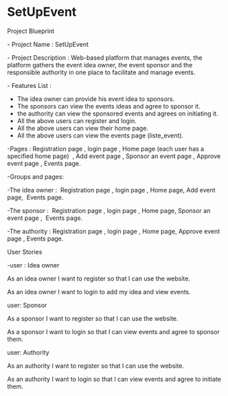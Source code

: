 # SetUpEvent
Project Blueprint

\- Project Name : SetUpEvent 

\- Project Description : Web-based platform that manages events, the platform gathers the event idea owner, the event sponsor and the responsible authority in one place to facilitate and manage events.

\- Features List : 

*   The idea owner can provide his event idea to sponsors.
*   The sponsors can view the events ideas and agree to sponsor it.
*   the authority can view the sponsored events and agrees on initiating it.
*   All the above users can register and login.
*   All the above users can view their home page.
*   All the above users can view the events page (liste\_event).

\-Pages : Registration page , login page , Home page (each user has a specified home page)  , Add event page , Sponsor an event page , Approve event page , Events page. 

\-Groups and pages:

\-The idea owner :  Registration page , login page , Home page, Add event page,  Events page. 

\-The sponsor :  Registration page , login page , Home page, Sponsor an event page ,  Events page. 

\-The authority : Registration page , login page , Home page, Approve event page , Events page. 


User Stories

\-user : Idea owner 

As an idea owner I want to register so that I can use the website.

As an idea owner I want to login to add my idea and view events. 

user: Sponsor

As a sponsor I want to register so that I can use the website.

As a sponsor I want to login so that I can view events and agree to sponsor them.

user: Authority

As an authority I want to register so that I can use the website.

As an authority I want to login so that I can view events and agree to initiate them.
